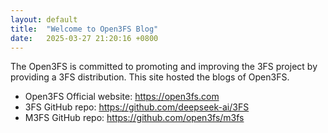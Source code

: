 ```yaml
---
layout: default
title:  "Welcome to Open3FS Blog"
date:   2025-03-27 21:20:16 +0800
---
```


The Open3FS is committed to promoting and improving the 3FS project by providing a 3FS distribution. This site hosted the blogs of Open3FS.

- Open3FS Official website: <https://open3fs.com>
- 3FS GitHub repo: <https://github.com/deepseek-ai/3FS>
- M3FS GitHub repo: <https://github.com/open3fs/m3fs>
